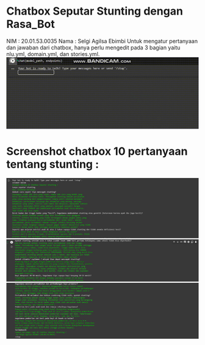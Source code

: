 # Chatbox Seputar Stunting dengan Rasa_Bot
NIM : 20.01.53.0035
Nama : Selgi Agilsa Ebimbi
Untuk mengatur pertanyaan dan jawaban dari chatbox, hanya perlu mengedit pada 3 bagian yaitu nlu.yml, domain.yml, dan stories.yml.
![Tampilan](https://github.com/SelgiAgilsa/Chatbox-Stunting/blob/main/images/coba.gif)

# Screenshot chatbox 10 pertanyaan tentang stunting :
![Tampilan](https://github.com/SelgiAgilsa/Chatbox-Stunting/blob/main/images/stunting1.JPG)
![Tampilan](https://github.com/SelgiAgilsa/Chatbox-Stunting/blob/main/images/stunting2.JPG)
![Tampilan](https://github.com/SelgiAgilsa/Chatbox-Stunting/blob/main/images/stunting3.JPG)
